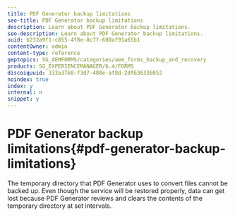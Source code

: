 ```yaml
---
title: PDF Generator backup limitations
seo-title: PDF Generator backup limitations
description: Learn about PDF Generator backup limitations.
seo-description: Learn about PDF Generator backup limitations.
uuid: b232a9f1-c855-4f8e-8c7f-680af91a65b1
contentOwner: admin
content-type: reference
geptopics: SG_AEMFORMS/categories/aem_forms_backup_and_recovery
products: SG_EXPERIENCEMANAGER/6.4/FORMS
discoiquuid: 333a3768-f3d7-480e-af8d-2df636336052
noindex: true
index: y
internal: n
snippet: y
---
```


# PDF Generator backup limitations{#pdf-generator-backup-limitations}

<!--
Comment Type: remark
Last Modified By:
Last Modified Date:
<p>Bug 1771172</p>
-->

The temporary directory that PDF Generator uses to convert files cannot be backed up. Even though the service will be restored properly, data can get lost because PDF Generator reviews and clears the contents of the temporary directory at set intervals. 
